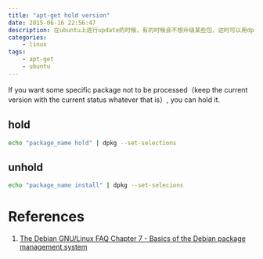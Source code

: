 ```yaml
---
title: "apt-get hold version"
date: 2015-06-16 22:56:47
description: 在ubuntu上进行update的时候，有的时候会不想升级某些包，这时可以用dpkg来hold住包，不让它升级。
categories:
    - linux
tags:
    - apt-get
    - ubuntu
---
```


If you want some specific package not to be processed（keep the current version with the current status whatever that is）, you can hold it.

## hold

```bash
echo "package_name hold" | dpkg --set-selections
```

## unhold

```bash
echo "package_name install" | dpkg --set-selecions
```

# References

1. [The Debian GNU/Linux FAQ
Chapter 7 - Basics of the Debian package management system](http://www.debian.org/doc/manuals/debian-faq/ch-pkg_basics.en.html)
